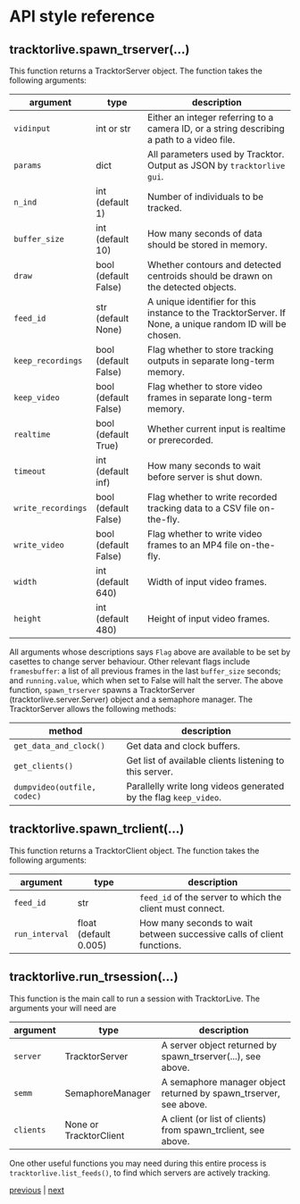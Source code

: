 # API style reference

## tracktorlive.spawn_trserver(...)
This function returns a TracktorServer object. The function takes the following
arguments:

| argument           | type                 | description                                                                                              |
| ------------------ | -------------------- | -------------------------------------------------------------------------------------------------------- |
| `vidinput`         | int or str           | Either an integer referring to a camera ID, or a string describing a path to a video file.               |
| `params`           | dict                 | All parameters used by Tracktor. Output as JSON by `tracktorlive gui`.                                   |
| `n_ind`            | int (default 1)      | Number of individuals to be tracked.                                                                     |
| `buffer_size`      | int (default 10)     | How many seconds of data should be stored in memory.                                                     |
| `draw`             | bool (default False) | Whether contours and detected centroids should be drawn on the detected objects.                         |
| `feed_id`          | str (default None)   | A unique identifier for this instance to the TracktorServer. If None, a unique random ID will be chosen. |
| `keep_recordings`  | bool (default False) | Flag whether to store tracking outputs in separate long-term memory.                                     |
| `keep_video`       | bool (default False) | Flag whether to store video frames in separate long-term memory.                                         |
| `realtime`         | bool (default True)  | Whether current input is realtime or prerecorded.                                                        |
| `timeout`          | int (default inf)    | How many seconds to wait before server is shut down.                                                     |
| `write_recordings` | bool (default False) | Flag whether to write recorded tracking data to a CSV file on-the-fly.                                   |
| `write_video`      | bool (default False) | Flag whether to write video frames to an MP4 file on-the-fly.                                            |
| `width`            | int (default 640)    | Width of input video frames.                                                                             |
| `height`           | int (default 480)    | Height of input video frames.                                                                            |

All arguments whose descriptions says `Flag` above are available to be set by
casettes to change server behaviour. Other relevant flags include `framesbuffer`: a
list of all previous frames in the last `buffer_size` seconds; and
`running.value`, which when set to False will halt the server.
The above function, `spawn_trserver` spawns a TracktorServer (tracktorlive.server.Server) object and a semaphore manager.
The TracktorServer allows the following methods:

| method                      | description                                                      |
| --------------------------- | ---------------------------------------------------------------- |
| `get_data_and_clock()`      | Get data and clock buffers.                                      |
| `get_clients()`             | Get list of available clients listening to this server.          |
| `dumpvideo(outfile, codec)` | Parallelly write long videos generated by the flag `keep_video`. |


## tracktorlive.spawn_trclient(...)
This function returns a TracktorClient object. The function takes the following
arguments:

| argument       | type                  | description                                                            |
| -------------- | --------------------- | ---------------------------------------------------------------------- |
| `feed_id`      | str                   | `feed_id` of the server to which the client must connect.              |
| `run_interval` | float (default 0.005) | How many seconds to wait between successive calls of client functions. |


## tracktorlive.run_trsession(...)
This function is the main call to run a session with TracktorLive.
The arguments your will need are

| argument       | type                   | description                                                            |
| -------------- | ---------------------- | ---------------------------------------------------------------------- |
| `server `      | TracktorServer         | A server object returned by spawn_trserver(...), see above.            |
| `semm`         | SemaphoreManager       | A semaphore manager object returned by spawn_trserver, see above.      |
| `clients`      | None or TracktorClient | A client (or list of clients) from spawn_trclient, see above.          |

One other useful functions you may need during this entire process is
`tracktorlive.list_feeds()`, to find which servers are actively tracking.

[previous](06-usage.md) | [next]()
